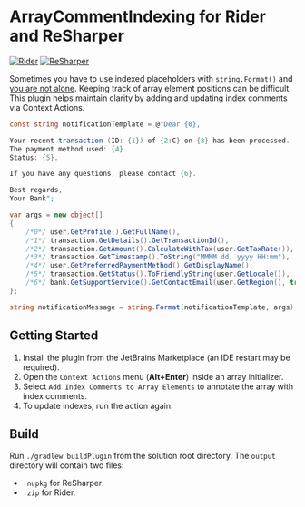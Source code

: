 # ArrayCommentIndexing for Rider and ReSharper

[![Rider](https://img.shields.io/jetbrains/plugin/v/com.github.mikeamputer.arraycommentindexing.svg?label=Rider&colorB=0A7BBB&style=for-the-badge&logo=rider)](https://plugins.jetbrains.com/plugin/26764-array-comments-indexing)
[![ReSharper](https://img.shields.io/jetbrains/plugin/v/ReSharperPlugin.ArrayCommentIndexing.svg?label=ReSharper&colorB=0A7BBB&style=for-the-badge&logo=resharper)](https://plugins.jetbrains.com/plugin/26757-array-comment-indexing)

Sometimes you have to use indexed placeholders with `string.Format()` and [you are not alone](https://github.com/dotnet/runtime/discussions/100259). Keeping track of array element positions can be difficult. This plugin helps maintain clarity by adding and updating index comments via Context Actions.

```c#
const string notificationTemplate = @"Dear {0},

Your recent transaction (ID: {1}) of {2:C} on {3} has been processed.
The payment method used: {4}.
Status: {5}.

If you have any questions, please contact {6}.

Best regards,
Your Bank";

var args = new object[]
{
    /*0*/ user.GetProfile().GetFullName(),
    /*1*/ transaction.GetDetails().GetTransactionId(),
    /*2*/ transaction.GetAmount().CalculateWithTax(user.GetTaxRate()),
    /*3*/ transaction.GetTimestamp().ToString("MMMM dd, yyyy HH:mm"),
    /*4*/ user.GetPreferredPaymentMethod().GetDisplayName(),
    /*5*/ transaction.GetStatus().ToFriendlyString(user.GetLocale()),
    /*6*/ bank.GetSupportService().GetContactEmail(user.GetRegion(), true)
};

string notificationMessage = string.Format(notificationTemplate, args);
```

## Getting Started
1. Install the plugin from the JetBrains Marketplace (an IDE restart may be required).
2. Open the `Context Actions` menu (**Alt+Enter**) inside an array initializer.
3. Select `Add Index Comments to Array Elements` to annotate the array with index comments.
4. To update indexes, run the action again.

## Build
Run `./gradlew buildPlugin` from the solution root directory. The `output` directory will contain two files:
- `.nupkg` for ReSharper
- `.zip` for Rider.
